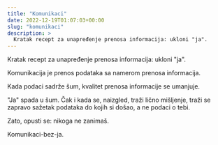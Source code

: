 ```yaml
---
title: "Komunikaci"
date: 2022-12-19T01:07:03+00:00
slug: "komunikaci"
description: >
  Kratak recept za unapređenje prenosa informacija: ukloni "ja".
---
```


Kratak recept za unapređenje prenosa informacija: ukloni "ja".

Komunikacija je prenos podataka sa namerom prenosa informacija.

Kada podaci sadrže šum, kvalitet prenosa informacije se umanjuje.

"Ja" spada u šum. Čak i kada se, naizgled, traži lično mišljenje, traži se zapravo sažetak podataka do kojih si došao, a ne podaci o tebi.

Zato, opusti se: nikoga ne zanimaš.

Komunikaci-bez-ja.
